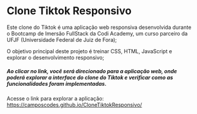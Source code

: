 # Clone Tiktok Responsivo

  Este clone do Tiktok é uma aplicação web responsiva desenvolvida durante o Bootcamp de Imersão FullStack da Codi Academy, um curso parceiro da UFJF (Universidade Federal de Juiz de Fora);

   O objetivo principal deste projeto é treinar CSS, HTML, JavaScript e explorar o desenvolvimento responsivo;

##### Ao clicar no link, você será direcionado para a aplicação web, onde poderá explorar a interface do clone do Tiktok e verificar como as funcionalidades foram implementadas.
</t> Acesse o link para explorar a aplicação: https://camposcodes.github.io/CloneTiktokResponsivo/
